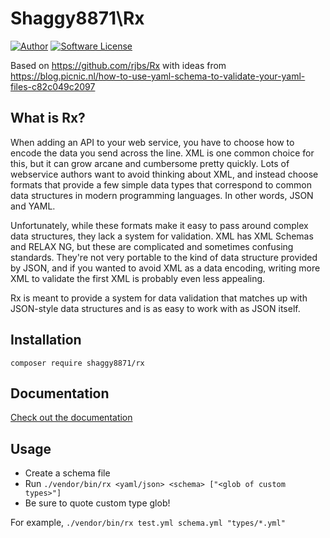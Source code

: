 # Shaggy8871\Rx

[![Author](https://img.shields.io/badge/author-@shaggy8871-blue.svg?style=flat-square)](https://twitter.com/johnginsberg)
[![Software License](https://img.shields.io/badge/license-GPL-brightgreen.svg?style=flat-square)](https://github.com/shaggy8871/Rx/blob/master/LICENSE)

Based on https://github.com/rjbs/Rx with ideas from https://blog.picnic.nl/how-to-use-yaml-schema-to-validate-your-yaml-files-c82c049c2097

## What is Rx?

When adding an API to your web service, you have to choose how to encode the
data you send across the line. XML is one common choice for this, but it can
grow arcane and cumbersome pretty quickly. Lots of webservice authors want to
avoid thinking about XML, and instead choose formats that provide a few simple
data types that correspond to common data structures in modern programming
languages. In other words, JSON and YAML.

Unfortunately, while these formats make it easy to pass around complex data
structures, they lack a system for validation. XML has XML Schemas and RELAX
NG, but these are complicated and sometimes confusing standards. They're not
very portable to the kind of data structure provided by JSON, and if you wanted
to avoid XML as a data encoding, writing more XML to validate the first XML is
probably even less appealing.

Rx is meant to provide a system for data validation that matches up with
JSON-style data structures and is as easy to work with as JSON itself.

## Installation

```
composer require shaggy8871/rx
```

## Documentation

[Check out the documentation](http://rx.codesimply.com/)

## Usage

* Create a schema file
* Run `./vendor/bin/rx <yaml/json> <schema> ["<glob of custom types>"]`
* Be sure to quote custom type glob!

For example, `./vendor/bin/rx test.yml schema.yml "types/*.yml"`